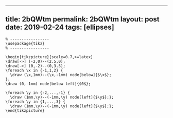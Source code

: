 ---
 title: 2bQWtm
 permalink: 2bQWtm
 layout: post
 date: 2019-02-24
 tags: [ellipses]
 ---

```latex% Dans le préambule
% -----------------
\usepackage{tikz}
% -----------------

\begin{tikzpicture}[scale=0.7,>=latex]
\draw[->] (-2,0)--(2.5,0);
\draw[->] (0,-2)--(0,3.5);
\foreach \x in {-1,1,2} {
  \draw (\x,1mm)--(\x,-1mm) node[below]{$\x$};
};
\draw (0,-1mm) node[below left]{$0$};

\foreach \y in {-2,...,-1} {
  \draw (1mm,\y)--(-1mm,\y) node[left]{$\y$};};
\foreach \y in {1,...,3} {
  \draw (1mm,\y)--(-1mm,\y) node[left]{$\y$};};
\end{tikzpicture}
```